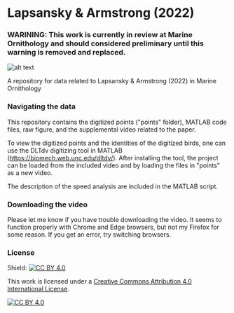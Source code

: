 # Lapsansky & Armstrong (2022)


### WARINING: This work is currently in review at Marine Ornithology and should considered preliminary until this warning is removed and replaced.



![alt text](https://github.com/alapsansky/Lapsansky_Armstrong_2022/blob/main/LapsanskyArmstrong2022_Figure1.png)



A repository for data related to Lapsansky & Armstrong (2022) in Marine Ornithology




### Navigating the data


This repository contains the digitized points ("points" folder), MATLAB code files, raw figure, and the supplemental video related to the paper. 


To view the digitized points and the identities of the digitized birds, one can use the DLTdv digitizing tool in MATLAB  (https://biomech.web.unc.edu/dltdv/). After installing the tool, the project can be loaded from the included video and by loading the files in "points" as a new video.


The description of the speed analysis are included in the MATLAB script.


### Downloading the video


Please let me know if you have trouble downloading the video. It seems to function properly with Chrome and Edge browsers, but not my Firefox for some reason. If you get an error, try switching browsers.




### License



Shield: [![CC BY 4.0][cc-by-shield]][cc-by]

This work is licensed under a [Creative Commons Attribution 4.0 International
License][cc-by].

[![CC BY 4.0][cc-by-image]][cc-by]

[cc-by]: http://creativecommons.org/licenses/by/4.0/
[cc-by-image]: https://i.creativecommons.org/l/by/4.0/88x31.png
[cc-by-shield]: https://img.shields.io/badge/License-CC%20BY%204.0-lightgrey.svg
